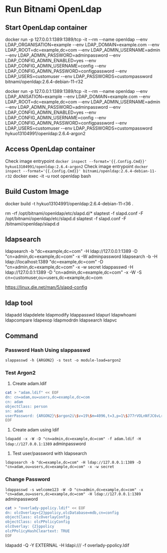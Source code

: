 
# Run Bitnami OpenLdap

## Start OpenLdap container

docker run -p 127.0.0.1:1389:1389/tcp -it --rm --name openldap --env LDAP_ORGANISATION=example --env LDAP_DOMAIN=example.com --env LDAP_ROOT=dc=example,dc=com --env LDAP_ADMIN_USERNAME=admin --env LDAP_ADMIN_PASSWORD=adminpassword --env LDAP_CONFIG_ADMIN_ENABLED=yes --env LDAP_CONFIG_ADMIN_USERNAME=config --env LDAP_CONFIG_ADMIN_PASSWORD=configpassword --env LDAP_USERS=customuser --env LDAP_PASSWORDS=custompassword bitnami/openldap:2.6.4-debian-11-r32

docker run -p 127.0.0.1:1389:1389/tcp -it --rm --name openldap --env LDAP_ANISATION=example --env LDAP_DOMAIN=example.com --env LDAP_ROOT=dc=example,dc=com --env LDAP_ADMIN_USERNAME=admin --env LDAP_ADMIN_PASSWORD=adminpassword --env LDAP_CONFIG_ADMIN_ENABLED=yes --env LDAP_CONFIG_ADMIN_USERNAME=config --env LDAP_CONFIG_ADMIN_PASSWORD=configpassword --env LDAP_USERS=customuser --env LDAP_PASSWORDS=custompassword hykuo13104991/openldap:2.6.4-argon2

## Access OpenLdap container

Check image entrypoint `docker inspect --format='{{.Config.Cmd}}' hykuo13104991/openldap:2.6.4-argon2`
Check image entrypoint `docker inspect --format='{{.Config.Cmd}}' bitnami/openldap:2.6.4-debian-11-r32`
docker exec -it -u root openldap bash

## Build Custom Image

docker build -t hykuo13104991/openldap:2.6.4-debian-11-r36 .

rm -rf /opt/bitnami/openldap/etc/slapd.d/*
slaptest -f slapd.conf -F /opt/bitnami/openldap/etc/slapd.d
slaptest -f slapd.conf -F /bitnami/openldap/slapd.d

## ldapsearch

ldapsearch -b "dc=example,dc=com" -H ldap://127.0.0.1:1389 -D "cn=admin,dc=example,dc=com" -x -W adminpassword
ldapsearch -b -H ldap://localhost:1389 "dc=example,dc=com" -D "cn=admin,dc=example,dc=com" -x -w secret
ldappasswd -H ldap://127.0.0.1:1389 -D "cn=admin,dc=example,dc=com" -x -W -S cn=customuser,ou=users,dc=example,dc=com

https://linux.die.net/man/5/slapd-config

## ldap tool

ldapadd
ldapdelete
ldapmodify
ldappasswd
ldapurl
ldapwhoami
ldapcompare
ldapexop
ldapmodrdn
ldapsearch
ldapvc

## Command

### Password Hash Using slappasswd

`slappasswd -h {ARGON2} -s test -o module-load=argon2`

### Test Argon2

1. Create adam.ldif

```sh
cat > "adam.ldif" << EOF
dn: cn=adam,ou=users,dc=example,dc=com
cn: adam
objectClass: person
sn: adam
userPassword: {ARGON2}\$argon2i\$v=19\$m=4096,t=3,p=1\$J77rVOLnNfJC6vLrb0AJpg\$PmpGFAO8mKJRNyuqyBU5EQKjLTawUeon7w8wokIPRYw
EOF
```

1. Create adam using ldif

`ldapadd -x -W -D "cn=admin,dc=example,dc=com" -f adam.ldif -H ldap://127.0.0.1:1389`
adminpassword

1. Test user/password with ldapsearch

`ldapsearch -b "dc=example,dc=com" -H ldap://127.0.0.1:1389 -D "cn=adam,ou=users,dc=example,dc=com" -x -w secret`

### Change Password

`ldappasswd -s welcome123 -W -D "cn=admin,dc=example,dc=com" -x "cn=adam,ou=users,dc=example,dc=com" -H ldap://127.0.0.1:1389`
adminpassword

```sh
cat > "overlady-ppolicy.ldif" << EOF
dn: olcOverlay={2}ppolicy,olcDatabase=mdb,cn=config
objectClass: olcOverlayConfig
objectClass: olcPPolicyConfig
olcOverlay: {2}ppolicy
olcPPolicyHashCleartext: TRUE
EOF
```

ldapadd -Q -Y EXTERNAL -H ldapi:/// -f overlady-ppolicy.ldif
